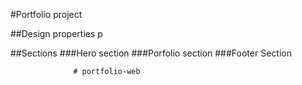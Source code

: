 #Portfolio project

##Design properties
p

##Sections
###Hero section
###Porfolio section
###Footer Section





 


                  # portfolio-web
